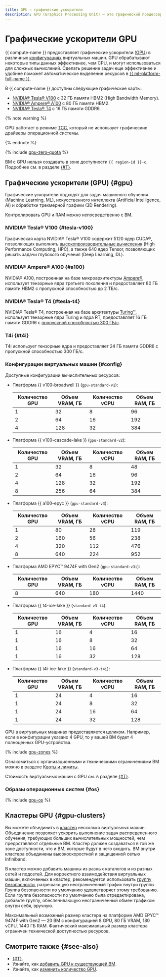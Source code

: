 ```yaml
---
title: GPU – графические ускорители
description: GPU (Graphics Processing Unit) – это графический процессор, который обрабатывает некоторые типы данных намного эффективнее, чем vCPU. Может использоваться для сложных вычислений. {{ compute-name }} предоставляет графические ускорители (GPU) в составе графических карт.
---
```


# Графические ускорители GPU


{{ compute-name }} предоставляет графические ускорители ([GPU](../../glossary/gpu.md)) в различных [конфигурациях](#config) виртуальных машин. GPU обрабатывают некоторые типы данных эффективнее, чем CPU, и могут использоваться для сложных вычислений. Сделать решение задач еще эффективнее и удобнее поможет автоматическое выделение ресурсов в [{{ ml-platform-full-name }}](../../datasphere/concepts/index.md).

В {{ compute-name }} доступны следующие графические карты:
* [NVIDIA® Tesla® V100](https://www.nvidia.com/ru-ru/data-center/tesla-v100/) с 32 ГБ памяти HBM2 (High Bandwidth Memory). 
* [NVIDIA® Ampere® A100](https://www.nvidia.com/ru-ru/data-center/a100/) с 80 ГБ памяти HBM2.
* [NVIDIA® Tesla® T4](https://www.nvidia.com/ru-ru/data-center/tesla-t4/) с 16 ГБ памяти GDDR6.

{% note warning %}

GPU работает в режиме [TCC](https://docs.nvidia.com/nsight-visual-studio-edition/reference/index.html#tesla-compute-cluster), который не использует графические драйверы операционной системы.

{% endnote %}

{% include [gpu-zero-quota](../../_includes/compute/gpu-zero-quota.md) %}


ВМ с GPU нельзя создавать в зоне доступности `{{ region-id }}-c`. Подробнее см. в разделе [{#T}](../../overview/concepts/ru-central1-c-deprecation.md).


## Графические ускорители (GPU) {#gpu}

Графические ускорители подходят для задач машинного обучения (Machine Learning, ML), искусственного интеллекта (Artificial Intelligence, AI) и обработки трехмерной графики (3D Rendering).

Контролировать GPU и RAM можно непосредственно с ВМ.


### NVIDIA® Tesla® V100 {#tesla-v100}

Графическая карта NVIDIA® Tesla® V100 содержит 5120 ядер CUDA®, позволяющих выполнять [высокопроизводительные вычисления](https://www.nvidia.com/ru-ru/high-performance-computing/) (High Performance Computing, HPC), а также 640 ядер Tensor, позволяющих решать задачи глубокого обучения (Deep Learning, DL).


### NVIDIA® Ampere® A100 {#a100}

NVIDIA® A100, построенная на базе микроархитектуры [Ampere®](https://www.nvidia.com/ru-ru/data-center/ampere-architecture/), использует тензорные ядра третьего поколения и предоставляет 80 ГБ памяти HBM2 с пропускной способностью до 2 ТБ/с.


### NVIDIA® Tesla® T4 {#tesla-t4}

NVIDIA® Tesla® T4, построенная на базе архитектуры [Turing™](https://images.nvidia.com/aem-dam/en-zz/Solutions/design-visualization/technologies/turing-architecture/NVIDIA-Turing-Architecture-Whitepaper.pdf), использует тензорные ядра Turing и ядра RT, предоставляет 16 ГБ памяти GDDR6 с [пропускной способностью 300 ГБ/с](https://www.nvidia.com/content/dam/en-zz/Solutions/Data-Center/tesla-t4/t4-tensor-core-datasheet-951643.pdf).


### T4i {#t4i}

T4i использует тензорные ядра и предоставляет 24 ГБ памяти GDDR6 с пропускной способностью 300 ГБ/с.


### Конфигурации виртуальных машин {#config}

Доступные конфигурации вычислительных ресурсов:


* Платформа {{ v100-broadwell }} (`gpu-standard-v1`):

  Количество GPU | Объем VRAM, ГБ | Количество vCPU | Объем RAM, ГБ
  --- | --- | --- | ---
  1 | 32 | 8 | 96
  2 | 64 | 16 | 192
  4 | 128 | 32 | 384

* Платформа {{ v100-cascade-lake }} (`gpu-standard-v2`):

  Количество GPU | Объем VRAM, ГБ | Количество vCPU | Объем RAM, ГБ
  --- | --- | --- | ---
  1 | 32 | 8 | 48
  2 | 64 | 16 | 96
  4 | 128 | 32 | 192
  8 | 256 | 64 | 384


* Платформа {{ a100-epyc }} (`gpu-standard-v3`):

  Количество GPU | Объем VRAM, ГБ | Количество vCPU | Объем RAM, ГБ
  --- | --- | --- | ---
  1 | 80 | 28 | 119
  2 | 160 | 56 | 238
  4 | 320 | 112 | 476
  8 | 640 | 224 | 952

* Платформа AMD EPYC™ 9474F with Gen2 (`gpu-standard-v3i`):

  Количество GPU | Объем VRAM, ГБ | Количество vCPU | Объем RAM, ГБ
  --- | --- | --- | ---
  8 | 640 | 180 | 1440

* Платформа {{ t4-ice-lake }} (`standard-v3-t4`):


  Количество GPU | Объем VRAM, ГБ | Количество vCPU | Объем RAM, ГБ
  --- | --- | --- | ---
  1 | 16 | 4 | 16
  1 | 16 | 8 | 32
  1 | 16 | 16 | 64
  1 | 16 | 32 | 128


* Платформа {{ t4i-ice-lake }} (`standard-v3-t4i`):

  Количество GPU | Объем VRAM, ГБ | Количество vCPU | Объем RAM, ГБ
  --- | --- | --- | ---
  1 | 24 | 4 | 16
  1 | 24 | 8 | 32
  1 | 24 | 16 | 64
  1 | 24 | 32 | 128



GPU в виртуальных машинах предоставляется целиком. Например, если в конфигурации указано 4 GPU, то у вашей ВМ будет 4 полноценных GPU-устройства.


{% include [gpu-zones](../../_includes/compute/gpu-zones.md) %}


Ознакомиться с организационными и техническими ограничениями ВМ можно в разделе [Квоты и лимиты](../concepts/limits.md).

Стоимость виртуальных машин с GPU см. в разделе [{#T}](../pricing.md#prices-instance-resources).

### Образы операционных систем {#os}

{% include [gpu-os](../../_includes/compute/gpu-os.md) %}


## Кластеры GPU {#gpu-clusters}

Вы можете объединить в [кластер](../../glossary/cluster.md) несколько виртуальных машин. Объединение позволяет ускорить выполнение задач распределенного обучения, требующих больших вычислительных мощностей, чем предоставляют отдельные ВМ. Кластер должен создаваться в той же зоне доступности, что и ВМ, которые будут в него входить. ВМ внутри кластера объединены высокоскоростной и защищенной сетью Infiniband. 

В кластер можно добавить машины из разных каталогов и из разных сетей и подсетей. Для корректного взаимодействия виртуальных машин, включенных в кластер, рекомендуется использовать [группу безопасности](../../vpc/concepts/security-groups.md), разрешающую неограниченный трафик внутри группы. Группа безопасности по умолчанию удовлетворяет этому требованию. Если группа безопасности по умолчанию была отредактирована, добавьте группу, обеспечивающую неограниченный обмен трафиком внутри себя, вручную.

Максимальный возможный размер кластера на платформе AMD EPYC™ 9474F with Gen2 — 20 ВМ с конфигурацией 8 GPU, 80 ГБ VRAM, 180 vCPU, 1440 ГБ RAM. Фактический максимальный размер кластера ограничен технической доступностью ресурсов.


## Смотрите также {#see-also}

* [{#T}](../operations/vm-create/create-vm-with-gpu.md).
* Узнайте, как [добавить GPU к существующей ВМ](../operations/vm-control/vm-update-resources.md#add-gpu).
* Узнайте, как [изменить количество GPU](../operations/vm-control/vm-update-resources.md#update-gpu).
